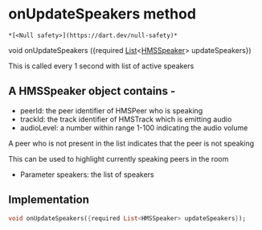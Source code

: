 


# onUpdateSpeakers method




    *[<Null safety>](https://dart.dev/null-safety)*




void onUpdateSpeakers
({required [List](https://api.flutter.dev/flutter/dart-core/List-class.html)&lt;[HMSSpeaker](../../model_hms_speaker/HMSSpeaker-class.md)> updateSpeakers})





<p>This is called every 1 second with list of active speakers</p>
<h2 id="a-hmsspeaker-object-contains--">A HMSSpeaker object contains -</h2>
<ul>
<li>peerId: the peer identifier of HMSPeer who is speaking</li>
<li>trackId: the track identifier of HMSTrack which is emitting audio</li>
<li>audioLevel: a number within range 1-100 indicating the audio volume</li>
</ul>
<p>A peer who is not present in the list indicates that the peer is not speaking</p>
<p>This can be used to highlight currently speaking peers in the room</p>
<ul>
<li>Parameter speakers: the list of speakers</li>
</ul>



## Implementation

```dart
void onUpdateSpeakers({required List<HMSSpeaker> updateSpeakers});
```







